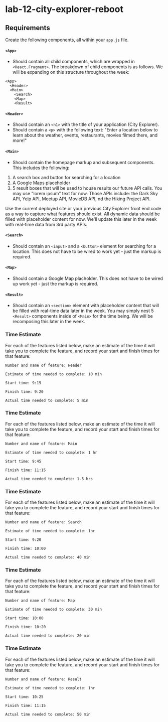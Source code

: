 # lab-12-city-explorer-reboot
## Requirements
Create the following components, all within your `app.js` file.

#### `<App>`
* Should contain all child components, which are wrapped in `<React.Fragment>`.  The breakdown of child components is as follows.  We will be expanding on this structure throughout the week:

```
<App>
  <Header>
  <Main>
    <Search>
    <Map>
    <Result>
```

#### `<Header>`
* Should contain an `<h1>` with the title of your application (City Explorer).
* Should contain a `<p>` with the following text: "Enter a location below to learn about the weather, events, restaurants, movies filmed there, and more!"

#### `<Main>`
* Should contain the homepage markup and subsequent components.  This includes the following:
1. A search box and button for searching for a location
2. A Google Maps placeholder
3. 5 result boxes that will be used to house results our future API calls.  You may use "lorem ipsum" text for now. Those APIs include: the Dark Sky API, Yelp API, Meetup API, MovieDB API, nd the Hiking Project API.

Use the current deployed site or your previous City Explorer front end code as a way to capture what features should exist.  All dynamic data should be filled with placeholder content for now.  We'll update this later in the week with real-time data from 3rd party APIs.

#### `<Search>`
* Should contain an `<input>` and a `<button>` element for searching for a location.  This does not have to be wired to work yet - just the markup is required.

#### `<Map>`
* Should contain a Google Map placholder.  This does not have to be wired up work yet - just the markup is required.

#### `<Result>`
* Should contain an `<section>` element with placeholder content that will be filled with real-time data later in the week.  You may simply nest 5 `<Result>` components inside of `<Main>` for the time being.  We will be recomposing this later in the week.
### Time Estimate

For each of the features listed below, make an estimate of the time it will take you to complete the feature, and record your start and finish times for that feature:

```
Number and name of feature: Header

Estimate of time needed to complete: 10 min

Start time: 9:15

Finish time: 9:20

Actual time needed to complete: 5 min
```
### Time Estimate

For each of the features listed below, make an estimate of the time it will take you to complete the feature, and record your start and finish times for that feature:

```
Number and name of feature: Main

Estimate of time needed to complete: 1 hr

Start time: 9:45

Finish time: 11:15

Actual time needed to complete: 1.5 hrs
```
### Time Estimate

For each of the features listed below, make an estimate of the time it will take you to complete the feature, and record your start and finish times for that feature:

```
Number and name of feature: Search

Estimate of time needed to complete: 1hr

Start time: 9:20

Finish time: 10:00

Actual time needed to complete: 40 min
```
### Time Estimate

For each of the features listed below, make an estimate of the time it will take you to complete the feature, and record your start and finish times for that feature:

```
Number and name of feature: Map

Estimate of time needed to complete: 30 min

Start time: 10:00

Finish time: 10:20

Actual time needed to complete: 20 min
```
### Time Estimate

For each of the features listed below, make an estimate of the time it will take you to complete the feature, and record your start and finish times for that feature:

```
Number and name of feature: Result

Estimate of time needed to complete: 1hr

Start time: 10:25

Finish time: 11:15

Actual time needed to complete: 50 min
```